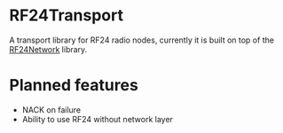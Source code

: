 RF24Transport
=============

A transport library for RF24 radio nodes, currently it is built on top of the [RF24Network](https://github.com/maniacbug/RF24Network) library.

Planned features
================

- NACK on failure
- Ability to use RF24 without network layer

